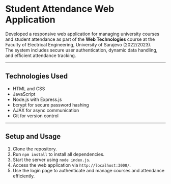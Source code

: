 # Student Attendance Web Application

Developed a responsive web application for managing university courses and student attendance as part of the **Web Technologies** course at the Faculty of Electrical Engineering, University of Sarajevo (2022/2023).  
The system includes secure user authentication, dynamic data handling, and efficient attendance tracking.

---

## Technologies Used  
- HTML and CSS
- JavaScript 
- Node.js with Express.js  
- bcrypt for secure password hashing  
- AJAX for async communication  
- Git for version control  

---

## Setup and Usage  
1. Clone the repository.  
2. Run `npm install` to install all dependencies.  
3. Start the server using `node index.js`.  
4. Access the web application via `http://localhost:3000/`.  
5. Use the login page to authenticate and manage courses and attendance efficiently.

